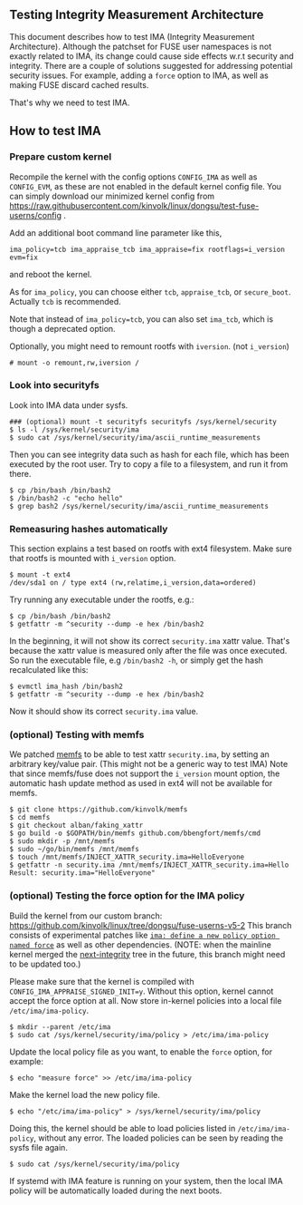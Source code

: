 ## Testing Integrity Measurement Architecture

This document describes how to test IMA (Integrity Measurement Architecture).
Although the patchset for FUSE user namespaces is not exactly related to IMA,
its change could cause side effects w.r.t security and integrity. There are
a couple of solutions suggested for addressing potential security issues.
For example, adding a `force` option to IMA, as well as making FUSE discard
cached results.

That's why we need to test IMA.


## How to test IMA

### Prepare custom kernel

Recompile the kernel with the config options `CONFIG_IMA` as well as `CONFIG_EVM`,
as these are not enabled in the default kernel config file. You can simply download
our minimized kernel config from
https://raw.githubusercontent.com/kinvolk/linux/dongsu/test-fuse-userns/config .

Add an additional boot command line parameter like this,

```
ima_policy=tcb ima_appraise_tcb ima_appraise=fix rootflags=i_version evm=fix
```

and reboot the kernel.

As for `ima_policy`, you can choose either `tcb`, `appraise_tcb`, or `secure_boot`.
Actually `tcb` is recommended.

Note that instead of `ima_policy=tcb`, you can also set `ima_tcb`, which is
though a deprecated option.

Optionally, you might need to remount rootfs with `iversion`. (not `i_version`)

```
# mount -o remount,rw,iversion /
```

### Look into securityfs

Look into IMA data under sysfs.

```
### (optional) mount -t securityfs securityfs /sys/kernel/security
$ ls -l /sys/kernel/security/ima
$ sudo cat /sys/kernel/security/ima/ascii_runtime_measurements
```

Then you can see integrity data such as hash for each file, which has been
executed by the root user. Try to copy a file to a filesystem,
and run it from there.

```
$ cp /bin/bash /bin/bash2
$ /bin/bash2 -c "echo hello"
$ grep bash2 /sys/kernel/security/ima/ascii_runtime_measurements
```

### Remeasuring hashes automatically

This section explains a test based on rootfs with ext4 filesystem.
Make sure that rootfs is mounted with `i_version` option.


```
$ mount -t ext4
/dev/sda1 on / type ext4 (rw,relatime,i_version,data=ordered)
```

Try running any executable under the rootfs, e.g.:

```
$ cp /bin/bash /bin/bash2
$ getfattr -m ^security --dump -e hex /bin/bash2
```

In the beginning, it will not show its correct `security.ima` xattr value.
That's because the xattr value is measured only after the file was once
executed. So run the executable file, e.g `/bin/bash2 -h`, or simply get the
hash recalculated like this:

```
$ evmctl ima_hash /bin/bash2
$ getfattr -m ^security --dump -e hex /bin/bash2
```

Now it should show its correct `security.ima` value.

### (optional) Testing with memfs

We patched [memfs](https://github.com/bbengfort/memfs) to be able to test
xattr `security.ima`, by setting an arbitrary key/value pair. (This might
not be a generic way to test IMA) Note that since memfs/fuse does not
support the `i_version` mount option, the automatic hash update method as
used in ext4 will not be available for memfs.

```
$ git clone https://github.com/kinvolk/memfs
$ cd memfs
$ git checkout alban/faking_xattr
$ go build -o $GOPATH/bin/memfs github.com/bbengfort/memfs/cmd
$ sudo mkdir -p /mnt/memfs
$ sudo ~/go/bin/memfs /mnt/memfs
$ touch /mnt/memfs/INJECT_XATTR_security.ima=HelloEveryone
$ getfattr -n security.ima /mnt/memfs/INJECT_XATTR_security.ima=Hello
Result: security.ima="HelloEveryone"
```

### (optional) Testing the force option for the IMA policy

Build the kernel from our custom branch:
https://github.com/kinvolk/linux/tree/dongsu/fuse-userns-v5-2
This branch consists of experimental patches like [`ima: define a new policy
option named force`](https://marc.info/?l=linux-integrity&m=151275680115856&w=2)
as well as other dependencies. (NOTE: when the mainline kernel merged the
[next-integrity](https://kernel.googlesource.com/pub/scm/linux/kernel/git/zohar/linux-integrity/+/next-integrity) tree in the future, this branch might need to be updated too.)

Please make sure that the kernel is compiled with
`CONFIG_IMA_APPRAISE_SIGNED_INIT=y`. Without this option, kernel cannot
accept the force option at all. Now store in-kernel policies into a local
file `/etc/ima/ima-policy`.

```
$ mkdir --parent /etc/ima
$ sudo cat /sys/kernel/security/ima/policy > /etc/ima/ima-policy
```

Update the local policy file as you want, to enable the `force` option,
for example:

```
$ echo "measure force" >> /etc/ima/ima-policy
```

Make the kernel load the new policy file.

```
$ echo "/etc/ima/ima-policy" > /sys/kernel/security/ima/policy
```

Doing this, the kernel should be able to load policies listed in
`/etc/ima/ima-policy`, without any error. The loaded policies can be seen by
reading the sysfs file again.

```
$ sudo cat /sys/kernel/security/ima/policy

```

If systemd with IMA feature is running on your system, then the local IMA
policy will be automatically loaded during the next boots.

